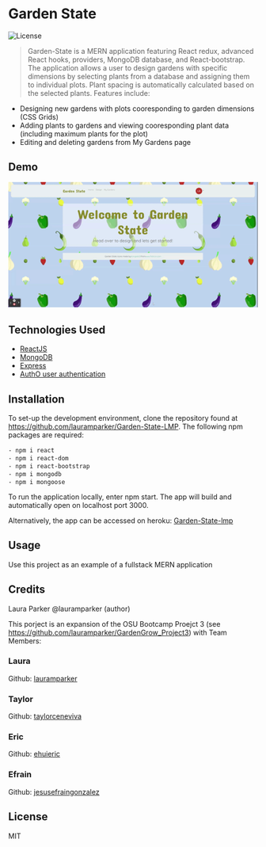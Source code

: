 # Garden State
  
![License](https://img.shields.io/badge/LICENSE-MIT-blue)


> Garden-State is a MERN application featuring React redux, advanced React hooks, providers, MongoDB database, and React-bootstrap. The application allows a user to design gardens with specific dimensions by selecting plants from a database and assigning them to individual plots.  Plant spacing is automatically calculated based on the selected plants. Features include:

- Designing new gardens with plots cooresponding to garden dimensions (CSS Grids)
- Adding plants to gardens and viewing cooresponding plant data (including maximum plants for the plot)
- Editing and deleting gardens from My Gardens page

## Demo
![garden state demo](https://github.com/lauramparker/Garden-State-LMP/blob/master/client/public/Garden%20State.gif)

## Technologies Used
- [ReactJS](https://reactjs.org)
- [MongoDB](https://mongodb.com)
- [Express](https://expressjs.com)
- [AuthO user authentication](https://authO.com)


## Installation

To set-up the development environment, clone the repository found at https://github.com/lauramparker/Garden-State-LMP. The following npm packages are required: 
```
- npm i react 
- npm i react-dom
- npm i react-bootstrap
- npm i mongodb
- npm i mongoose
```

To run the application locally, enter npm start. The app will build and automatically open on localhost port 3000.

Alternatively, the app can be accessed on heroku: [Garden-State-lmp](https://garden-state-lmp.herokuapp.com/)

## Usage
Use this project as an example of a fullstack MERN application

## Credits
Laura Parker @lauramparker (author)

This porject is an expansion of the OSU Bootcamp Proejct 3 (see https://github.com/lauramparker/GardenGrow_Project3) with Team Members: 
### Laura
Github: [lauramparker](https://github.com/lauramparker)  

### Taylor
Github: [taylorceneviva](https://github.com/taylorceneviva)

### Eric 
Github: [ehuieric](https://github.com/ehuieric)

### Efrain
Github: [jesusefraingonzalez](https://github.com/jesusefraingonzalez)

## License
MIT 
